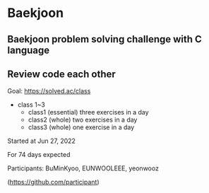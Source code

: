 # Baekjoon
## Baekjoon problem solving challenge with C language
## Review code each other


Goal: https://solved.ac/class
  * class 1~3
    - class1 (essential) three exercises in a day
    - class2 (whole) two exercises in a day
    - class3 (whole) one exercise in a day

Started at Jun 27, 2022

For 74 days expected

Participants: BuMinKyoo, EUNWOOLEEE, yeonwooz

(https://github.com/participant)
